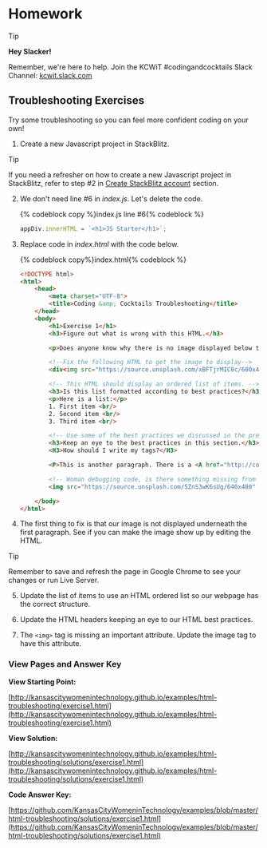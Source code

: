 # Homework

> [!TIP]
> **Hey Slacker!**
>
> Remember, we're here to help.
> Join the KCWiT #codingandcocktails Slack Channel: [kcwit.slack.com](http://kcwit.slack.com)

## Troubleshooting Exercises

Try some troubleshooting so you can feel more confident coding on your own!

1.  Create a new Javascript project in StackBlitz.

> [!TIP]
> If you need a refresher on how to create a new Javascript project in StackBlitz, refer to step #2 in [Create StackBlitz account](../setup/?id=create-stackblitz-account) section.

2.  We don't need line #6 in _index.js_. Let's delete the code.

    {% codeblock copy %}index.js line #6{% codeblock %}

    ```js
    appDiv.innerHTML = `<h1>JS Starter</h1>`;
    ```

3.  Replace code in _index.html_ with the code below.

    {% codeblock copy%}index.html{% codeblock %}

    ```html
    <!DOCTYPE html>
    <html>
        <head>
            <meta charset="UTF-8">
            <title>Coding &amp; Cocktails Troubleshooting</title>
        </head>
        <body>
            <h1>Exercise 1</h1>
            <h3>Figure out what is wrong with this HTML.</h3>

            <p>Does anyone know why there is no image displayed below this paragraph?</p>

            <!--Fix the following HTML to get the image to display-->
            <div<img src="https://source.unsplash.com/xBFTjrMIC0c/600x400" alt="cocktail"></div>

            <!-- This HTML should display an ordered list of items. -->
            <h3>Is this list formatted according to best practices?</h3>
            <p>Here is a list:</p>
            1. First item <br/>
            2. Second item <br/>
            3. Third item <br/>

            <!-- Use some of the best practices we discussed in the presentation to fix the styling issues in this section -->
            <h3>Keep an eye to the best practices in this section.</h3>
            <H3>How should I write my tags?</H3>

            <P>This is another paragraph. There is a <A href="http://codingandcocktails.kcwomenintech.org/">Coding &amp; Cocktails</A> link in this paragraph. <b>I want only this sentence to be bold. Which cocktail is your favorite tonight?  What is your favorite holiday tradition?  Who likes snow & ice?  Is 3 < 5? <i>This sentence should be in italics</i></P>

            <!-- Woman debugging code, is there something missing from this img tag? -->
            <img src="https://source.unsplash.com/5ZnS3wK6sUg/640x480" />

        </body>
    </html>
    ```

4.  The first thing to fix is that our image is not displayed underneath the first paragraph. See if you can make the image show up by editing the HTML.

> [!TIP]
> Remember to save and refresh the page in Google Chrome to see your changes or run Live Server.

5. Update the list of items to use an HTML ordered list so our webpage has the correct structure.

6. Update the HTML headers keeping an eye to our HTML best practices.

7. The `<img>` tag is missing an important attribute. Update the image tag to have this attribute.

### View Pages and Answer Key

**View Starting Point:**

[http://kansascitywomenintechnology.github.io/examples/html-troubleshooting/exercise1.html](http://kansascitywomenintechnology.github.io/examples/html-troubleshooting/exercise1.html)

**View Solution:**

[http://kansascitywomenintechnology.github.io/examples/html-troubleshooting/solutions/exercise1.html](http://kansascitywomenintechnology.github.io/examples/html-troubleshooting/solutions/exercise1.html)

**Code Answer Key:**

[https://github.com/KansasCityWomeninTechnology/examples/blob/master/html-troubleshooting/solutions/exercise1.html](https://github.com/KansasCityWomeninTechnology/examples/blob/master/html-troubleshooting/solutions/exercise1.html)
